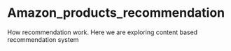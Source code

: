 # Amazon_products_recommendation
How recommendation work. Here we are exploring content based recommendation system 
